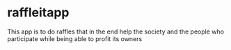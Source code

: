 # raffleitapp
This app is to do raffles that in the end help the society and the people who participate while being able to profit its owners
